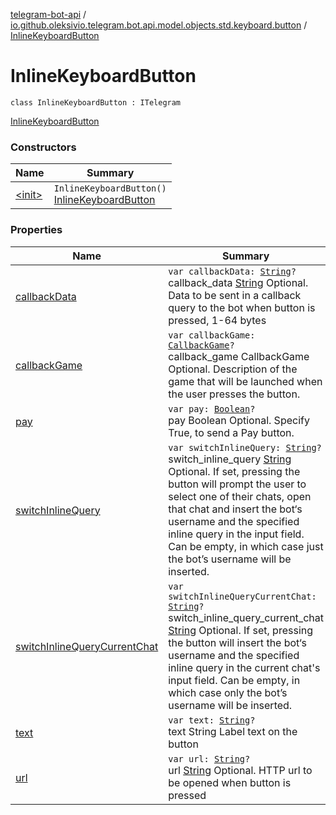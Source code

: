 [telegram-bot-api](../../index.md) / [io.github.oleksivio.telegram.bot.api.model.objects.std.keyboard.button](../index.md) / [InlineKeyboardButton](./index.md)

# InlineKeyboardButton

`class InlineKeyboardButton : ITelegram`

[InlineKeyboardButton](https://core.telegram.org/bots/api/#inlinekeyboardbutton)

### Constructors

| Name | Summary |
|---|---|
| [&lt;init&gt;](-init-.md) | `InlineKeyboardButton()`<br>[InlineKeyboardButton](https://core.telegram.org/bots/api/#inlinekeyboardbutton) |

### Properties

| Name | Summary |
|---|---|
| [callbackData](callback-data.md) | `var callbackData: `[`String`](https://kotlinlang.org/api/latest/jvm/stdlib/kotlin/-string/index.html)`?`<br>callback_data [String](https://kotlinlang.org/api/latest/jvm/stdlib/kotlin/-string/index.html) Optional. Data to be sent in a callback query to the bot when button is pressed, 1-64 bytes |
| [callbackGame](callback-game.md) | `var callbackGame: `[`CallbackGame`](../../io.github.oleksivio.telegram.bot.api.model.objects.std.game/-callback-game/index.md)`?`<br>callback_game CallbackGame Optional. Description of the game that will be launched when the user presses the button. |
| [pay](pay.md) | `var pay: `[`Boolean`](https://kotlinlang.org/api/latest/jvm/stdlib/kotlin/-boolean/index.html)`?`<br>pay Boolean Optional. Specify True, to send a Pay button. |
| [switchInlineQuery](switch-inline-query.md) | `var switchInlineQuery: `[`String`](https://kotlinlang.org/api/latest/jvm/stdlib/kotlin/-string/index.html)`?`<br>switch_inline_query [String](https://kotlinlang.org/api/latest/jvm/stdlib/kotlin/-string/index.html) Optional. If set, pressing the button will prompt the user to select one of their chats, open that chat and insert the bot‘s username and the specified inline query in the input field. Can be empty, in which case just the bot’s username will be inserted. |
| [switchInlineQueryCurrentChat](switch-inline-query-current-chat.md) | `var switchInlineQueryCurrentChat: `[`String`](https://kotlinlang.org/api/latest/jvm/stdlib/kotlin/-string/index.html)`?`<br>switch_inline_query_current_chat [String](https://kotlinlang.org/api/latest/jvm/stdlib/kotlin/-string/index.html) Optional. If set, pressing the button will insert the bot‘s username and the specified inline query in the current chat's input field. Can be empty, in which case only the bot’s username will be inserted. |
| [text](text.md) | `var text: `[`String`](https://kotlinlang.org/api/latest/jvm/stdlib/kotlin/-string/index.html)`?`<br>text String Label text on the button |
| [url](url.md) | `var url: `[`String`](https://kotlinlang.org/api/latest/jvm/stdlib/kotlin/-string/index.html)`?`<br>url [String](https://kotlinlang.org/api/latest/jvm/stdlib/kotlin/-string/index.html) Optional. HTTP url to be opened when button is pressed |
